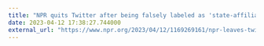 ```yaml
---
title: "NPR quits Twitter after being falsely labeled as 'state-affiliated media' : NPR"
date: 2023-04-12 17:38:27.744000
external_url: "https://www.npr.org/2023/04/12/1169269161/npr-leaves-twitter-government-funded-media-label"
---
```


